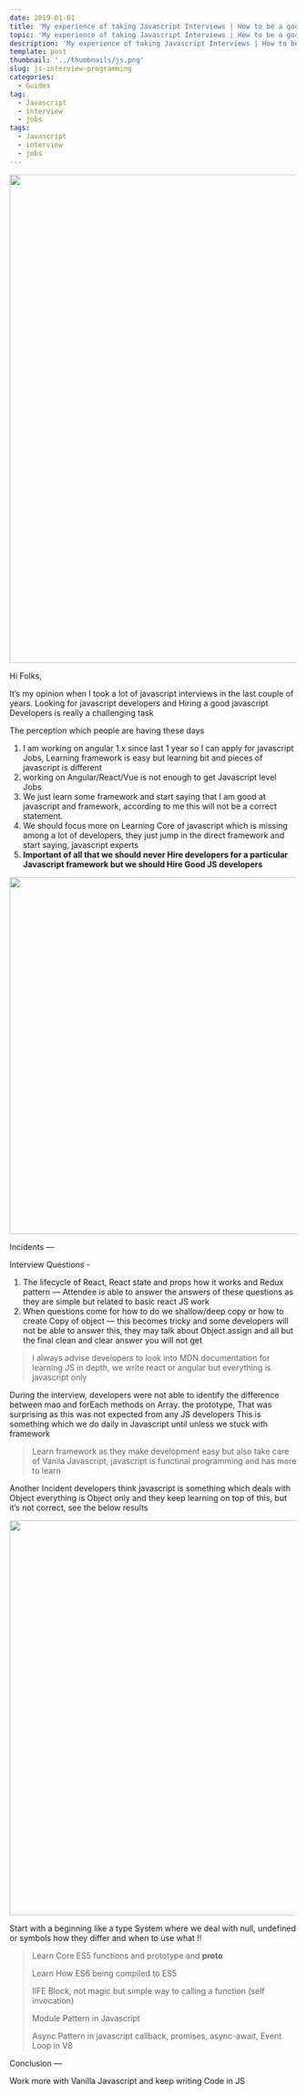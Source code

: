 ```yaml
---
date: 2019-01-01
title: 'My experience of taking Javascript Interviews | How to be a good Developer for Jobs'
topic: 'My experience of taking Javascript Interviews | How to be a good Developer for Jobs'
description: 'My experience of taking Javascript Interviews | How to be a good Developer for Jobs'
template: post
thumbnail: '../thumbnails/js.png'
slug: js-interview-programming
categories:
  - Guides
tag:
  - Javascript
  - interview
  - jobs
tags:
  - Javascript
  - interview
  - jobs
---
```


<img class="cp t u fy ak" src="https://miro.medium.com/max/5492/1*k8h_al9yzbnhqTxrjB0jPQ.png" width="2746" height="858" role="presentation"/>

Hi Folks,

It’s my opinion when I took a lot of javascript interviews in the last couple of years. Looking for javascript developers and Hiring a good javascript Developers is really a challenging task

The perception which people are having these days

1.  I am working on angular 1.x since last 1 year so I can apply for javascript Jobs, Learning framework is easy but learning bit and pieces of javascript is different
2.  working on Angular/React/Vue is not enough to get Javascript level Jobs
3.  We just learn some framework and start saying that I am good at javascript and framework, according to me this will not be a correct statement.
4.  We should focus more on Learning Core of javascript which is missing among a lot of developers, they just jump in the direct framework and start saying, javascript experts
5.  **Important of all that we should never Hire developers for a particular Javascript framework but we should Hire Good JS developers**

<img class="cp t u fy ak" src="https://miro.medium.com/max/2094/1*GdBi3b4TxwqybO0RaH2K4w.png" width="1047" height="627" role="presentation"/>

Incidents —

Interview Questions -

1.  The lifecycle of React, React state and props how it works and Redux pattern — Attendee is able to answer the answers of these questions as they are simple but related to basic react JS work
2.  When questions come for how to do we shallow/deep copy or how to create Copy of object — this becomes tricky and some developers will not be able to answer this, they may talk about Object.assign and all but the final clean and clear answer you will not get

> I always advise developers to look into MDN documentation for learning JS in depth, we write react or angular but everything is javascript only

During the interview, developers were not able to identify the difference between mao and forEach methods on Array. the prototype, That was surprising as this was not expected from any JS developers This is something which we do daily in Javascript until unless we stuck with framework

> Learn framework as they make development easy but also take care of Vanila Javascript, javascript is functinal programming and has more to learn

Another Incident developers think javascript is something which deals with Object everything is Object only and they keep learning on top of this, but it’s not correct, see the below results

<img class="cp t u fy ak" src="https://miro.medium.com/max/2124/1*-6m2bqOU51tCKp-NIurVOg.png" width="1062" height="694" role="presentation"/>

Start with a beginning like a type System where we deal with null, undefined or symbols how they differ and when to use what !!

> Learn Core ES5 functions and prototype and **proto**
>
> Learn How ES6 being compiled to ES5
>
> IIFE Block, not magic but simple way to calling a function (self invocation)
>
> Module Pattern in Javascript
>
> Async Pattern in javascript callback, promises, async-await, Event Loop in V8

Conclusion —

Work more with Vanilla Javascript and keep writing Code in JS
